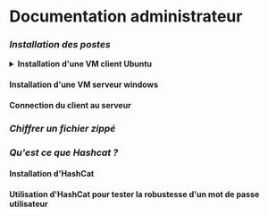# Documentation administrateur

### *Installation des postes*
<details>
<summary><strong> Installation d'une VM client Ubuntu </strong></summary>




</details>

#### Installation d'une VM serveur windows

#### Connection du client au serveur

### *Chiffrer un fichier zippé*

### *Qu'est ce que Hashcat ?*

#### Installation d'HashCat

#### Utilisation d'HashCat pour tester la robustesse d'un mot de passe utilisateur
